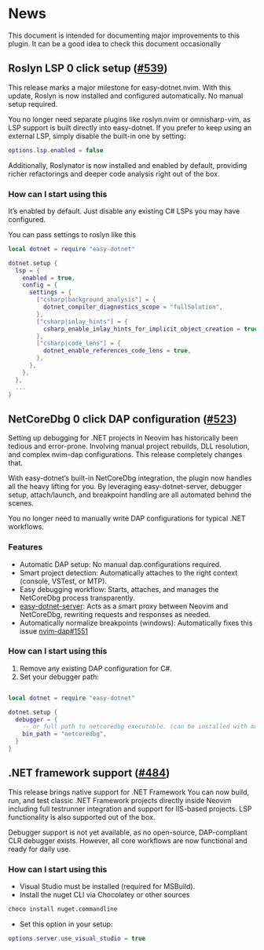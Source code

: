 # News

This document is intended for documenting major improvements to this plugin. It can be a good idea to check this document occasionally


## Roslyn LSP 0 click setup ([#539](https://github.com/GustavEikaas/easy-dotnet.nvim/pull/539))
This release marks a major milestone for easy-dotnet.nvim.
With this update, Roslyn is now installed and configured automatically. No manual setup required.

You no longer need separate plugins like roslyn.nvim or omnisharp-vim, as LSP support is built directly into easy-dotnet.
If you prefer to keep using an external LSP, simply disable the built-in one by setting:
```lua
options.lsp.enabled = false
```

Additionally, Roslynator is now installed and enabled by default, providing richer refactorings and deeper code analysis right out of the box.

### How can I start using this
It’s enabled by default. Just disable any existing C# LSPs you may have configured.

You can pass settings to roslyn like this
```lua
local dotnet = require "easy-dotnet"

dotnet.setup {
  lsp = {
    enabled = true,
    config = {
      settings = {
        ["csharp|background_analysis"] = {
          dotnet_compiler_diagnostics_scope = "fullSolution",
        },
        ["csharp|inlay_hints"] = {
          csharp_enable_inlay_hints_for_implicit_object_creation = true,
        },
        ["csharp|code_lens"] = {
          dotnet_enable_references_code_lens = true,
        },
      },
    },
  },
  ...
}
```

## NetCoreDbg 0 click DAP configuration ([#523](https://github.com/GustavEikaas/easy-dotnet.nvim/pull/523))
Setting up debugging for .NET projects in Neovim has historically been tedious and error-prone. Involving manual project rebuilds, DLL resolution, and complex nvim-dap configurations.
This release completely changes that.

With easy-dotnet’s built-in NetCoreDbg integration, the plugin now handles all the heavy lifting for you.
By leveraging easy-dotnet-server, debugger setup, attach/launch, and breakpoint handling are all automated behind the scenes.

You no longer need to manually write DAP configurations for typical .NET workflows.

### Features

- Automatic DAP setup: No manual dap.configurations required.
- Smart project detection: Automatically attaches to the right context (console, VSTest, or MTP).
- Easy debugging workflow: Starts, attaches, and manages the NetCoreDbg process transparently.
- [easy-dotnet-server](https://github.com/GustavEikaas/easy-dotnet-server): Acts as a smart proxy between Neovim and NetCoreDbg, rewriting requests and responses as needed.
- Automatically normalize breakpoints (windows): Automatically fixes this issue [nvim-dap#1551](https://github.com/mfussenegger/nvim-dap/issues/1551)

### How can I start using this

1. Remove any existing DAP configuration for C#.
2. Set your debugger path:
```lua

local dotnet = require "easy-dotnet"

dotnet.setup {
  debugger = {
    -- or full path to netcoredbg executable. (can be installed with mason)
    bin_path = "netcoredbg",
  }
}
```

## .NET framework support ([#484](https://github.com/GustavEikaas/easy-dotnet.nvim/pull/484))

This release brings native support for .NET Framework
You can now build, run, and test classic .NET Framework projects directly inside Neovim including full testrunner integration and support for IIS-based projects.
LSP functionality is also supported out of the box.

Debugger support is not yet available, as no open-source, DAP-compliant CLR debugger exists. However, all core workflows are now functional and ready for daily use.

### How can I start using this
- Visual Studio must be installed (required for MSBuild).
- Install the nuget CLI via Chocolatey or other sources
```sh
choco install nuget.commandline
```
- Set this option in your setup:
```lua
options.server.use_visual_studio = true
```

